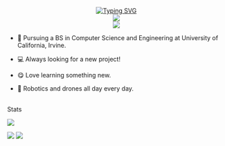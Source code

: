 <p align="center">
<a href="https://git.io/typing-svg"><img src="https://readme-typing-svg.demolab.com?font=Fira+Code&size=20&duration=2000&pause=100&color=00A7F7&vCenter=true&multiline=true&random=false&width=700&height=100&lines=Aiden+Favish;UCI+Student+%7C+Computer+Science+and+Engineering;Trajectory+Optimization+%7C+Drones+%7C+Control+Systems" alt="Typing SVG" /></a>

<br/>

<a href="https://www.linkedin.com/in/aidenfavish/">
    <img src="https://img.shields.io/badge/-Linkedin-blue?style=flat-square&logo=linkedin">
</a>

<br/>

<a href="https://github.com/aidenfavish">
    <img src="https://github-stats-alpha.vercel.app/api?username=aidenfavish&cc=22272e&tc=37BCF6&ic=fff&bc=0000">
</a>

</p>

* 📖 Pursuing a BS in Computer Science and Engineering at University of California, Irvine.

* 💻 Always looking for a new project!

* 😋 Love learning something new.

* 🤖 Robotics and drones all day every day.

<br>
Stats

![](http://github-profile-summary-cards.vercel.app/api/cards/profile-details?username=aidenfavish&theme=blueberry) 

![](http://github-profile-summary-cards.vercel.app/api/cards/repos-per-language?username=aidenfavish&theme=blueberry) 
![](http://github-profile-summary-cards.vercel.app/api/cards/most-commit-language?username=aidenfavish&theme=blueberry)


<br>
